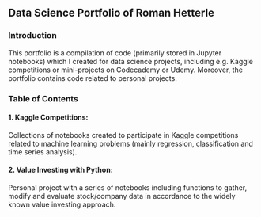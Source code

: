## Data Science Portfolio of Roman Hetterle

### Introduction

This portfolio is a compilation of code (primarily stored in Jupyter notebooks) which I created for data science projects, including e.g. Kaggle competitions or mini-projects on Codecademy or Udemy. Moreover, the portfolio contains code related to personal projects.

### Table of Contents

#### 1. Kaggle Competitions:

Collections of notebooks created to participate in Kaggle competitions related to machine learning problems (mainly regression, classification and time series analysis).

#### 2. Value Investing with Python:

Personal project with a series of notebooks including functions to gather, modify and evaluate stock/company data in accordance to the widely known value investing approach.
